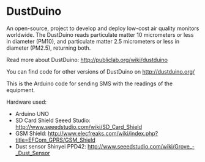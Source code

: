 # DustDuino

An open-source, project to develop and deploy low-cost air quality monitors worldwide. The DustDuino reads 
particulate matter 10 micrometers or less in diameter (PM10), and particulate matter 2.5 micrometers or less in 
diameter (PM2.5), returning both.

Read more about DustDuino: http://publiclab.org/wiki/dustduino

You can find code for other versions of DustDuino on http://dustduino.org/

This is the Arduino code for sending SMS with the readings of the equipment.

Hardware used:
- Arduino UNO
- SD Card Shield Seeed Studio: http://www.seeedstudio.com/wiki/SD_Card_Shield 
- GSM Shield: http://www.elecfreaks.com/wiki/index.php?title=EFCom_GPRS/GSM_Shield
- Dust sensor Shinyei PPD42: http://www.seeedstudio.com/wiki/Grove_-_Dust_Sensor
